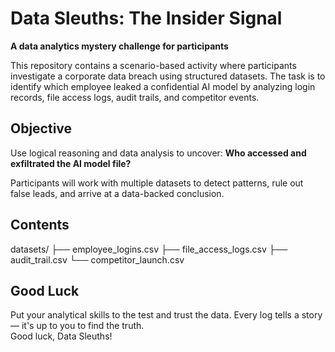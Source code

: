 # Data Sleuths: The Insider Signal

**A data analytics mystery challenge for participants**

This repository contains a scenario-based activity where participants investigate a corporate data breach using structured datasets. The task is to identify which employee leaked a confidential AI model by analyzing login records, file access logs, audit trails, and competitor events.

## Objective

Use logical reasoning and data analysis to uncover:
**Who accessed and exfiltrated the AI model file?**

Participants will work with multiple datasets to detect patterns, rule out false leads, and arrive at a data-backed conclusion.

## Contents
datasets/
├── employee_logins.csv
├── file_access_logs.csv
├── audit_trail.csv
└── competitor_launch.csv

## Good Luck
Put your analytical skills to the test and trust the data. Every log tells a story — it's up to you to find the truth.  
Good luck, Data Sleuths!


